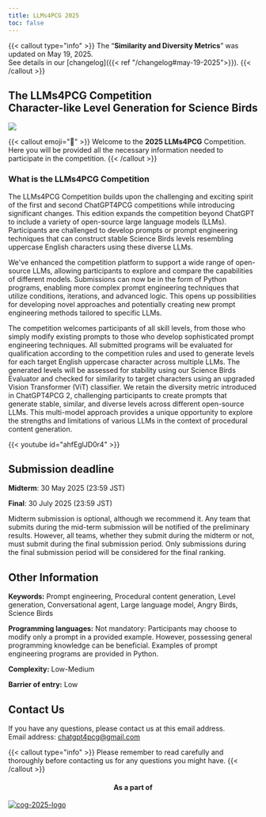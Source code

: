 ```yaml
---
title: LLMs4PCG 2025
toc: false
---
```


{{< callout type="info" >}}
  The “**Similarity and Diversity Metrics**” was updated on May 19, 2025.  
  See details in our [changelog]({{< ref "/changelog#may-19-2025">}}).
{{< /callout >}}

## The LLMs4PCG Competition <br/> Character-like Level Generation for Science Birds

![](/images/LLMs4PCG_ci.png)

{{< callout emoji="👾" >}}
Welcome to the **2025 LLMs4PCG** Competition. Here you will be provided all the necessary information needed to participate in the competition.
{{< /callout >}}

### What is the LLMs4PCG Competition

The LLMs4PCG Competition builds upon the challenging and exciting spirit of the first and second ChatGPT4PCG competitions while introducing significant changes. This edition expands the competition beyond ChatGPT to include a variety of open-source large language models (LLMs). Participants are challenged to develop prompts or prompt engineering techniques that can construct stable Science Birds levels resembling uppercase English characters using these diverse LLMs.

We've enhanced the competition platform to support a wide range of open-source LLMs, allowing participants to explore and compare the capabilities of different models. Submissions can now be in the form of Python programs, enabling more complex prompt engineering techniques that utilize conditions, iterations, and advanced logic. This opens up possibilities for developing novel approaches and potentially creating new prompt engineering methods tailored to specific LLMs.

The competition welcomes participants of all skill levels, from those who simply modify existing prompts to those who develop sophisticated prompt engineering techniques. All submitted programs will be evaluated for qualification according to the competition rules and used to generate levels for each target English uppercase character across multiple LLMs. The generated levels will be assessed for stability using our Science Birds Evaluator and checked for similarity to target characters using an upgraded Vision Transformer (ViT) classifier. We retain the diversity metric introduced in ChatGPT4PCG 2, challenging participants to create prompts that generate stable, similar, and diverse levels across different open-source LLMs. This multi-model approach provides a unique opportunity to explore the strengths and limitations of various LLMs in the context of procedural content generation.

{{< youtube id="ahfEglJD0r4" >}}

## Submission deadline

**Midterm**: 30 May 2025 (23:59 JST)

**Final**: 30 July 2025 (23:59 JST)

Midterm submission is optional, although we recommend it. Any team that submits during the mid-term submission will be notified of the preliminary results. However, all teams, whether they submit during the midterm or not, must submit during the final submission period. Only submissions during the final submission period will be considered for the final ranking.

## Other Information

**Keywords:** Prompt engineering, Procedural content generation, Level generation, Conversational agent, Large language model, Angry Birds, Science Birds

**Programming languages:** Not mandatory: Participants may choose to modify only a prompt in a provided example. However, possessing general programming knowledge can be beneficial. Examples of prompt engineering programs are provided in Python.

**Complexity:** Low-Medium

**Barrier of entry:** Low

## Contact Us

If you have any questions, please contact us at this email address.  
Email address: <chatgpt4pcg@gmail.com>

{{< callout type="info" >}}
Please remember to read carefully and thoroughly before contacting us for any questions you might have.
{{< /callout >}}

<div style="text-align: center;">
<h4>As a part of</h4>
</div>

[![cog-2025-logo](/images/cog-2025-logo-w.png)](https://cog2025.inesc-id.pt/llms4pcg-competition/)